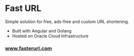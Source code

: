 # Fast URL
Simple solution for free, ads-free and custom URL shortening.

- Built with Angular and Golang
- Hosted on Oracle Cloud Infrastructure

 ### www.fasterurl.com
